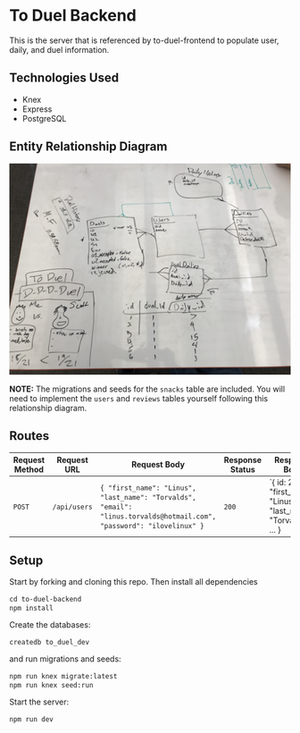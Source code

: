 # To Duel Backend

This is the server that is referenced by to-duel-frontend to populate user, daily, and duel information.

## Technologies Used
* Knex
* Express
* PostgreSQL

## Entity Relationship Diagram

![duel ERD](./erd/duel-erd.JPG)

**NOTE:** The migrations and seeds for the `snacks` table are included. You will need to implement the `users` and `reviews` tables yourself following this relationship diagram.

## Routes

| Request Method | Request URL | Request Body | Response Status | Response Body                                                  |
|----------------|-------------|--------------|-----------------|----------------------------------------------------------------|
| `POST`         | `/api/users`           | `{ "first_name": "Linus", "last_name": "Torvalds", "email": "linus.torvalds@hotmail.com", "password": "ilovelinux" }` | `200`           | `{ id: 2, "first_name": "Linus", "last_name": "Torvalds", ... } |


## Setup

Start by forking and cloning this repo.
Then install all dependencies

```shell
cd to-duel-backend
npm install
```

Create the databases:

```shell
createdb to_duel_dev
```

and run migrations and seeds:

```shell
npm run knex migrate:latest
npm run knex seed:run
```

Start the server:

```shell
npm run dev
```
